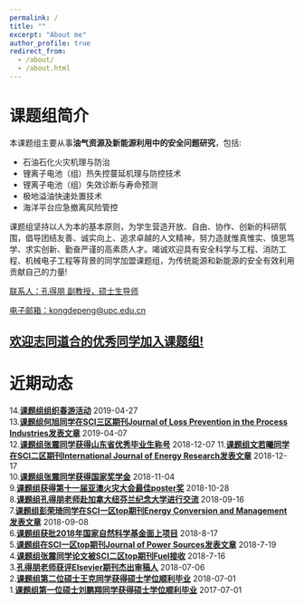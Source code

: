 ```yaml
---
permalink: /
title: ""
excerpt: "About me"
author_profile: true
redirect_from: 
  - /about/
  - /about.html
---
```


课题组简介
======
本课题组主要从事**油气资源及新能源利用中的安全问题研究**，包括:
- 石油石化火灾机理与防治
- 锂离子电池（组）热失控蔓延机理与防控技术
- 锂离子电池（组）失效诊断与寿命预测
- 极地溢油快速处置技术
- 海洋平台应急撤离风险管控

课题组坚持以人为本的基本原则，为学生营造开放、自由、协作、创新的科研氛围，倡导团结友善、诚实向上、追求卓越的人文精神，努力造就惟真惟实、慎思笃学、求实创新、勤奋严谨的高素质人才。竭诚欢迎具有安全科学与工程、消防工程、机械电子工程等背景的同学加盟课题组，为传统能源和新能源的安全有效利用贡献自己的力量! 

<u>联系人：孔得朋 副教授，硕士生导师</u>

<u>电子邮箱：kongdepeng@upc.edu.cn</u>

## **[欢迎志同道合的优秀同学加入课题组!](https://depengkong.github.io//research/requirements)** 



近期动态
======

   14.**[课题组组织春游活动](https://depengkong.github.io//posts/2019/04/blog-post-16/)** 2019-04-27  
   13.**[课题组何旭同学在SCI三区期刊Journal of Loss Prevention in the Process Industries发表文章](https://depengkong.github.io//posts/2019/04/blog-post-15/)** 2019-04-07  
   12.**[课题组张震同学获得山东省优秀毕业生称号](https://depengkong.github.io//posts/2018/12/blog-post-13/)** 2018-12-07
   11.**[课题组文若曦同学在SCI二区期刊International Journal of Energy Research发表文章](https://depengkong.github.io//posts/2018/12/blog-post-14/)** 2018-12-17  
   10.**[课题组张震同学获得国家奖学金](https://depengkong.github.io//posts/2018/11/blog-post-12/)** 2018-11-04  
   9.**[课题组获得第十一届亚澳火灾大会最佳poster奖](https://depengkong.github.io//posts/2018/10/blog-post-11/)** 2018-10-28  
   8.**[课题组孔得朋老师赴加拿大纽芬兰纪念大学进行交流](https://depengkong.github.io//posts/2018/09/blog-post-10/)** 2018-09-16  
   7.**[课题组彭荣琦同学在SCI一区top期刊Energy Conversion and Management发表文章](https://depengkong.github.io//posts/2018/09/blog-post-9/)**   2018-09-08  
   6.**[课题组获批2018年国家自然科学基金面上项目](https://depengkong.github.io//posts/2018/08/blog-post-8/)** 2018-8-17  
   5.**[课题组在SCI一区top期刊Journal of Power Sources发表文章](https://depengkong.github.io//posts/2018/07/blog-post-7/)** 2018-7-19  
   4.**[课题组张震同学论文被SCI二区top期刊Fuel接收](https://depengkong.github.io//posts/2018/07/blog-post-6/)** 2018-7-16  
   3.**[孔得朋老师获评Elsevier期刊杰出审稿人](https://depengkong.github.io//posts/2018/07/blog-post-5/)**  2018-07-06  
   2.**[课题组第二位硕士王克同学获得硕士学位顺利毕业](https://depengkong.github.io//posts/2018/07/blog-post-4/)**  2018-07-01  
   1.**[课题组第一位硕士刘鹏翔同学获得硕士学位顺利毕业](https://depengkong.github.io//posts/2017/07/blog-post-1//)**  2017-07-01




